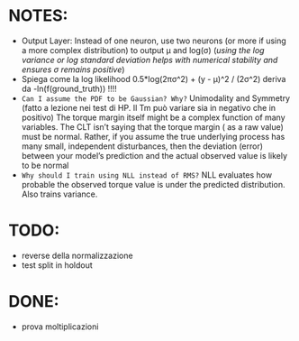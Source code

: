 # NOTES:

- Output Layer: Instead of one neuron, use two neurons (or more if using a more complex distribution) to output μ and
  log(σ) (*using the log variance or log standard deviation helps with numerical stability and ensures σ remains
  positive*)
- Spiega come la log likelihood 0.5*log(2πσ^2) + (y - μ)^2 / (2σ^2) deriva da -ln(f(ground_truth)) !!!!
- `Can I assume the PDF to be Gaussian? Why?`
  Unimodality and Symmetry (fatto a lezione nei test di HP. Il Tm può variare sia in negativo che in positivo)
  The torque margin itself might be a complex function of many variables. The CLT isn’t saying that the torque margin (
  as a raw value) must be normal. Rather, if you assume the true underlying process has many small, independent
  disturbances, then the deviation (error) between your model’s prediction and the actual observed value is likely to be
  normal
- `Why should I train using NLL instead of RMS?`
  NLL evaluates how probable the observed torque value is under the predicted distribution. Also trains variance.

# TODO:

- reverse della normalizzazione
- test split in holdout

# DONE:

- prova moltiplicazioni 